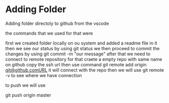 # Adding Folder 

Adding folder directoly to github from the vscode

the commands that we used for that were

first we created folder locally on ou system and added a readme file in it
then we see our status by using git status
we then proceed to commit the changes by using git commit -m "our message"
after that we need to connect to remote repository for that
craete a empty repo with same name on github copy the ssh url
then use command
git remote add origin git@github.comURL
it will connect with the repo
then we will use
git remote -v to see where we have connection

to push we will use

git push origin master
